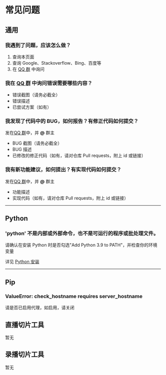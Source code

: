 # 常见问题

## 通用

### 我遇到了问题，应该怎么做？

1. 查询本页面
2. 查询 Google、Stackoverflow、Bing、百度等
3. 在 [QQ 群](联系我们.md) 中询问

### 我在 [QQ 群](联系我们.md) 中询问错误需要哪些内容？

- 错误截图（请务必截全）
- 错误描述
- 已尝试方案（如有）

### 我发现了代码中的 BUG，如何报告？有修正代码如何提交？

发在[QQ 群](联系我们.md)中，并 **@** 群主

- BUG 截图（请务必截全）
- BUG 描述
- 已修改的修正代码（如有，请对仓库 Pull requests，附上 id 或链接）

### 我有新功能建议，如何提出？有实现代码如何提交？

发在[QQ 群](联系我们.md)中，并 **@** 群主

- 功能描述
- 实现代码（如有，请对仓库 Pull requests，附上 id 或链接）

---

## Python

### 'python' 不是内部或外部命令，也不是可运行的程序或批处理文件。

请确认在安装 Python 时是否勾选"Add Python 3.9 to PATH"，并检查你的环境变量

详见 [Python 安装](环境配置.html#python)

---

## Pip

### ValueError: check_hostname requires server_hostname

请是否已启用代理，如启用，请关闭

## 直播切片工具

暂无

## 录播切片工具

暂无
